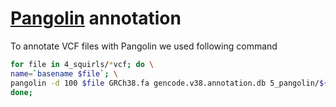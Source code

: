 # [Pangolin](https://github.com/tkzeng/Pangolin) annotation

To annotate VCF files with Pangolin we used following command

```bash
for file in 4_squirls/*vcf; do \
name=`basename $file`; \
pangolin -d 100 $file GRCh38.fa gencode.v38.annotation.db 5_pangolin/${name%vcf}pangolin.vcf; \
done;
```
